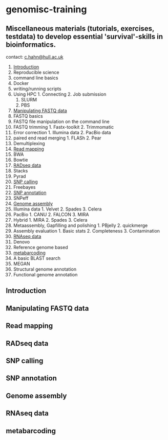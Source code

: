 # genomisc-training

## Miscellaneous materials (tutorials, exercises, testdata) to develop essential 'survival'-skills in bioinformatics.

contact: c.hahn@hull.ac.uk

1. [Introduction](https://github.com/HullUni-bioinformatics/genomisc-training#introduction)
  1. Reproducible science
  2. command line basics
  3. Docker
  4. writing/running scripts
  5. Using HPC
    1. Connecting
    2. Job submission
      1. SLURM
      2. PBS
2. [Manipulating FASTQ data](https://github.com/HullUni-bioinformatics/genomisc-training#manipulating-fastq-data)
  1. FASTQ basics
  2. FASTQ file manipulation on the command line
  3. FASTQ trimming
    1. Fastx-toolkit
    2. Trimmomatic
  4. Error correction
    1. Illumina data
    2. PacBio data
  5. paired end read merging
    1. FLASh
    2. Pear
  6. Demultiplexing
3. [Read mapping](https://github.com/HullUni-bioinformatics/genomisc-training#read-mapping)
  1. BWA
  2. Bowtie
4. [RADseq data](https://github.com/HullUni-bioinformatics/genomisc-training#radseq-data)
  1. Stacks
  2. Pyrad
5. [SNP calling](https://github.com/HullUni-bioinformatics/genomisc-training#snp-calling)
  1. Freebayes
6. [SNP annotation](https://github.com/HullUni-bioinformatics/genomisc-training#snp-annotation)
  1. SNPeff
7. [Genome assembly](https://github.com/HullUni-bioinformatics/genomisc-training#genome-assembly)
  1. Illumina data
    1. Velvet
    2. Spades
    3. Celera
  2. PacBio
    1. CANU
    2. FALCON
    3. MIRA
  3. Hybrid
    1. MIRA
    2. Spades
    3. Celera
  4. Metaassembly, Gapfilling and polishing
    1. PBjelly
    2. quickmerge
  3. Assembly evaluation
    1. Basic stats
    2. Completeness
    3. Contamination
8. [RNAseq data](https://github.com/HullUni-bioinformatics/genomisc-training#rnaseq-data)
  1. Denovo
  2. Reference genome based
9. [metabarcoding](https://github.com/HullUni-bioinformatics/genomisc-training#metabarcoding)
  1. A basic BLAST search
  2. MEGAN
10. Structural genome annotation
11. Functional genome annotation

## Introduction

## Manipulating FASTQ data

## Read mapping

## RADseq data

## SNP calling

## SNP annotation

## Genome assembly

## RNAseq data

## metabarcoding
